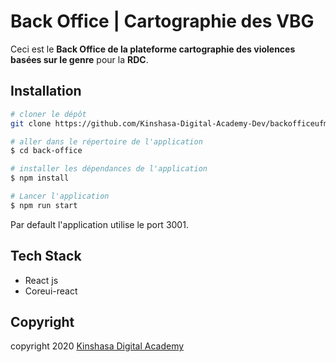 # **Back Office | Cartographie des VBG**

Ceci est le **Back Office de la plateforme cartographie des violences basées sur le genre** pour la **RDC**.
## **Installation**

```bash
# cloner le dépôt
git clone https://github.com/Kinshasa-Digital-Academy-Dev/backofficeufm.git

# aller dans le répertoire de l'application
$ cd back-office

# installer les dépendances de l'application 
$ npm install 

# Lancer l'application
$ npm run start 
```
Par default l'application utilise le port 3001.

## **Tech Stack**
- React js
- Coreui-react


## **Copyright**
copyright 2020 [Kinshasa Digital Academy](https://www.kinshasadigital.academy)
